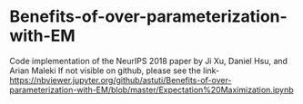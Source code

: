 # Benefits-of-over-parameterization-with-EM
Code implementation of the NeurIPS 2018 paper by Ji Xu, Daniel Hsu, and Arian Maleki
If not visible on github, please see the link- https://nbviewer.jupyter.org/github/astuti/Benefits-of-over-parameterization-with-EM/blob/master/Expectation%20Maximization.ipynb
